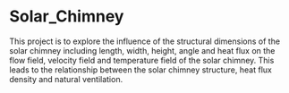 # Solar_Chimney
This project is to explore the influence of the structural dimensions of the solar chimney including length, width, height, angle and heat flux on the flow field, velocity field and temperature field of the solar chimney. This leads to the relationship between the solar chimney structure, heat flux density and natural ventilation.
